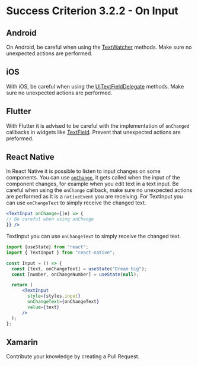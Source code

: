 # Success Criterion 3.2.2 - On Input

## Android

On Android, be careful when using the [TextWatcher](https://developer.android.com/reference/android/text/TextWatcher) methods. Make sure no unexpected actions are performed.

## iOS

With iOS, be careful when using the [UITextFieldDelegate](https://developer.apple.com/documentation/uikit/uitextfielddelegate) methods. Make sure no unexpected actions are performed.

## Flutter

With Flutter it is advised to be careful with the implementation of `onChanged` callbacks in widgets like [TextField](https://api.flutter.dev/flutter/material/TextField-class.html). Prevent that unexpected actions are preformed.

## React Native

In React Native it is possible to listen to input changes on some components. You can use [`onChange`](https://reactnative.dev/docs/next/textinput#onchange), it gets called when the input of the component changes, for example when you edit text in a text input. Be careful when using the `onChange` callback, make sure no unexpected actions are performed as it is a `nativeEvent` you are receiving. For TextInput you can use `onChangeText` to simply receive the changed text. 

```jsx
<TextInput onChange={(e) => {
// Be careful when using onChange
}} />
```

TextInput you can use `onChangeText` to simply receive the changed text.

```jsx
import {useState} from "react";
import { TextInput } from "react-native";

const Input = () => {
  const [text, onChangeText] = useState("Dream big");
  const [number, onChangeNumber] = useState(null);

  return (
      <TextInput
        style={styles.input}
        onChangeText={onChangeText}
        value={text}
      />
  );
};
```

## Xamarin

Contribute your knowledge by creating a Pull Request.
